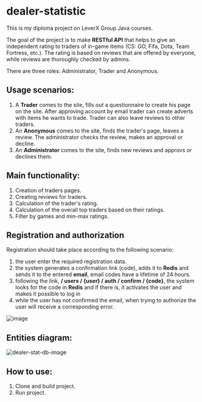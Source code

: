 # dealer-statistic

This is my diploma project on LeverX Group Java courses. 

The goal of the project is to make **RESTful API** that helps to give an independent rating to traders of in-game items (CS: GO, Fifa, Dota, Team Fortress, etc.). The rating is based on reviews that are offered by everyone, while reviews are thoroughly checked by admins. 

There are three roles: Administrator, Trader and Anonymous.

## Usage scenarios:

1. A **Trader** comes to the site, fills out a questionnaire to create his page on the site. After approving account by email trader can create adverts with items he wants to trade. Trader can also leave reviews to other traders.
2. An **Anonymous** comes to the site, finds the trader's page, leaves a review. The administrator checks the review, makes an approval or decline.
3. An **Administrator** comes to the site, finds new reviews and approvs or declines them.

## Main functionality:
1. Creation of traders pages.
2. Creating reviews for traders.
3. Calculation of the trader's rating.
4. Calculation of the overall top traders based on their ratings.
5. Filter by games and min-max ratings.


## Registration and authorization
Registration should take place according to the following scenario:
1. the user enter the required registration data.
2. the system generates a confirmation link (code), adds it to **Redis** and
sends it to the entered **email**, email codes have a lifetime of 24 hours.
3. following the link, **/ users / {user} / auth / confirm / {code}**, the system looks for the code in **Redis** and
if there is, it activates the user and makes it possible to log in
4. while the user has not confirmed the email, when trying to authorize the user will receive a corresponding error.

![image](https://user-images.githubusercontent.com/44968219/120216952-58e48980-c240-11eb-8587-00030f0e10fd.png)




## Entities diagram: 

![dealer-stat-db-image](https://user-images.githubusercontent.com/44968219/120212519-c097d600-c23a-11eb-9e97-210f50c6e5c3.png)

## How to use:
1. Clone and build project.
2. Run project.




